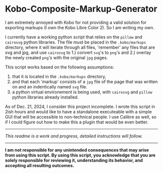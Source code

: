 # Kobo-Composite-Markup-Generator
I am extremely annoyed with Kobo for not providing a valid solution for exporting markups (I own the Kobo Libre Color 2). So I am writing my own.

I currently have a working python script that relies on the `pillow` and `cairosvg` python libraries. The file must be placed in the `.kobo/markups` directory, where it will iterate through all files, 'remember' any files that are svg and jpg, and use `cairosvg` to 1.) convert `svg`'s to `png`'s and 2.) overlay the newly created `png`'s with the  original `jpg` pages. 

This script works based on the following assumptions:
1. that it is located in the `.kobo/markups` directory,
2. and that each 'markup' consists of a `jpg` file of the page that was written on and an indentically named `svg` file.
3. a python virtual environement is being used, with `cairosvg` and `pillow` python libraries already installed.

As of Dec. 21, 2024, I consider this project incomplete. I wrote this script in 2ish hours and would like to have a standalone executeable with a simple GUI that will be accessible to non-technical people. I use Calibre as well, so if I could figure out how to make this a plugin that would be even better.

---

_This readme is a work and progress, detailed instructions will follow._

---

**I am not responsible for any unintended consequences that may arise from using this script. By using this script, you acknowledge that you are solely responsible for reviewing it, understanding its behavior, and accepting all resulting outcomes.**
